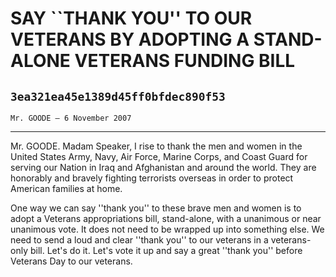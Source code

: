 # SAY ``THANK YOU'' TO OUR VETERANS BY ADOPTING A STAND-ALONE VETERANS  FUNDING BILL
## `3ea321ea45e1389d45ff0bfdec890f53`
`Mr. GOODE — 6 November 2007`

---


Mr. GOODE. Madam Speaker, I rise to thank the men and women in the 
United States Army, Navy, Air Force, Marine Corps, and Coast Guard for 
serving our Nation in Iraq and Afghanistan and around the world. They 
are honorably and bravely fighting terrorists overseas in order to 
protect American families at home.

One way we can say ''thank you'' to these brave men and women is to 
adopt a Veterans appropriations bill, stand-alone, with a unanimous or 
near unanimous vote. It does not need to be wrapped up into something 
else. We need to send a loud and clear ''thank you'' to our veterans in 
a veterans-only bill. Let's do it. Let's vote it up and say a great 
''thank you'' before Veterans Day to our veterans.
